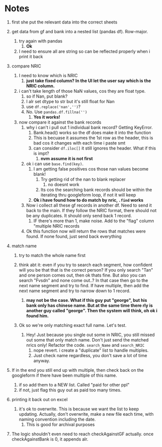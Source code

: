# Notes

1. first she put the relevant data into the correct sheets
2. get data from gf and bank into a nested list (pandas df). Row-major.
   1. try again with pandas
      1. **Ok**
   2. I need to ensure all are string so can be reflected properly when i print it back
3. compare NRIC
   1. I need to know which is NRIC
      1. **just take fixed column? In the UI let the user say which is the NRIC column.**
   2. i can't take length of those NaN values, cos they are float type.
      1. so if Nan, put blank?
      2. I alr set dtype to str but it's still float for Nan
      3. use `df.replace('nan','')`?
      4. No. Use `pandas.df.fillna('')`
         1. **Yes it works!**
   3. now compare it against the bank records
      1. why i can't i pull out 1 individual bank record? Getting KeyError.
         1. Bank.head() works so the df does make it into the function
         2. This is becuase it assumes the 1st row as the header, this is bad cos it changes with each time i paste smt
         3. can consider `df.iloc[]` it still ignores the header. What if this is impt?
            1. **nvm assume it is not first**
      2. ok i can use `base.find(key)`. 
         1. I am getting false positives cos those nan values become blank!
            1. Try getting rid of the nan to blank replacer
               1. no doesnt work
            2. Its cos the searching bank records should be within the iterating thru googleform loop, if not it will keep
         2. **Ok i have found how to do match by nric, `.find` works** 
      3. Now i collect all these gf records in another df. Need to send it back to the main. If they follow the NRIC format, there should not be any duplicates. It should only send back 1 record.
         1. IF there's more than 1, make noise. Add to the "flag" column "multiple NRIC records 
      4. Ok this function now will return the rows that matches were found. If none found, just send back everything

4. match name
   1. try to match the whole name first
   2. think abt it: even if you try to search each segment, how confident will you be that that is the correct person? If you only search "Tan" and one person comes out, then ok thats fine. But also you can search "Fvsdn" and none come out..? In that case then go to the next name segment and try to find. If have multiple, then add the next name segment and try to narrow down to 1 record.
      1. **may not be the case. What if this guy put "george", but his bank only has chinese name. But at the same time there rly is another guy called "george". Then the system will think, oh ok i found him.** 

   3. Ok so we're only matching exact full name. Let's test.
      1. Hey! Just because you single out some in NRIC, you still missed out some that only match name. Don't just send the matched nrics only! Refactor the code. `search_Name` and `search_NRIC` 
         1. nope revert. i create a "duplicate" list to handle multiples.
         2. Just check name regardless, you don't save a lot of time anyway.

5. If in the end you still end up with multiple, then check back on the googleform if there have been multiple of this name.
   1. if so add them to a NEW list. Called "paid for other ppl"
   2. if not, just flag this guy out as paid too many times.

6. printing it back out on excel
   1. it's ok to overwrite. This is because we want the list to keep updating. Actually, don't overwrite, make a new file each time, with naming convention including the date.
      1. This is good for archival purposes
7. The logic shouldn't even need to reach checkAgainstGF actually. once checkAgainstBank is 0, it appends alr.
